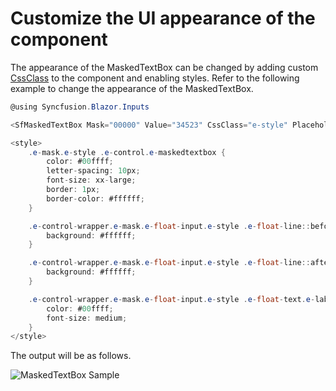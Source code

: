 # Customize the UI appearance of the component

The appearance of the MaskedTextBox can be changed by adding custom [CssClass](https://help.syncfusion.com/cr/blazor/Syncfusion.Blazor.Inputs.SfMaskedTextBox.html#Syncfusion_Blazor_Inputs_SfMaskedTextBox_CssClass) to the component and enabling styles.
Refer to the following example to change the appearance of the MaskedTextBox.

```csharp
@using Syncfusion.Blazor.Inputs

<SfMaskedTextBox Mask="00000" Value="34523" CssClass="e-style" Placeholder="Enter user ID" FloatLabelType="@FloatLabelType.Always"> </SfMaskedTextBox>

<style>
    .e-mask.e-style .e-control.e-maskedtextbox {
        color: #00ffff;
        letter-spacing: 10px;
        font-size: xx-large;
        border: 1px;
        border-color: #ffffff;
    }

    .e-control-wrapper.e-mask.e-float-input.e-style .e-float-line::before {
        background: #ffffff;
    }

    .e-control-wrapper.e-mask.e-float-input.e-style .e-float-line::after {
        background: #ffffff;
    }

    .e-control-wrapper.e-mask.e-float-input.e-style .e-float-text.e-label-top {
        color: #00ffff;
        font-size: medium;
    }
</style>
```

The output will be as follows.

![MaskedTextBox Sample](../images/customCss.png)
